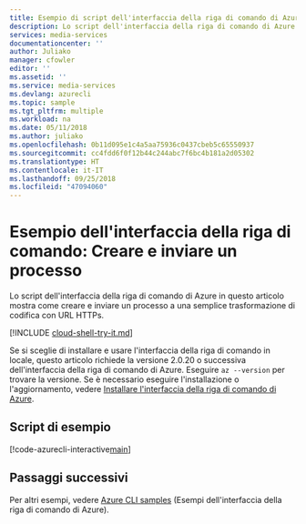 ```yaml
---
title: Esempio di script dell'interfaccia della riga di comando di Azure - Creare e inviare un processo | Microsoft Docs
description: Lo script dell'interfaccia della riga di comando di Azure in questo argomento mostra come inviare un processo a una semplice trasformazione di codifica con URL HTTPs.
services: media-services
documentationcenter: ''
author: Juliako
manager: cfowler
editor: ''
ms.assetid: ''
ms.service: media-services
ms.devlang: azurecli
ms.topic: sample
ms.tgt_pltfrm: multiple
ms.workload: na
ms.date: 05/11/2018
ms.author: juliako
ms.openlocfilehash: 0b11d095e1c4a5aa75936c0437cbeb5c65550937
ms.sourcegitcommit: cc4fdd6f0f12b44c244abc7f6bc4b181a2d05302
ms.translationtype: HT
ms.contentlocale: it-IT
ms.lasthandoff: 09/25/2018
ms.locfileid: "47094060"
---
```

# <a name="cli-example-create-and-submit-a-job"></a>Esempio dell'interfaccia della riga di comando: Creare e inviare un processo

Lo script dell'interfaccia della riga di comando di Azure in questo articolo mostra come creare e inviare un processo a una semplice trasformazione di codifica con URL HTTPs.

[!INCLUDE [cloud-shell-try-it.md](../../../../includes/cloud-shell-try-it.md)]

Se si sceglie di installare e usare l'interfaccia della riga di comando in locale, questo articolo richiede la versione 2.0.20 o successiva dell'interfaccia della riga di comando di Azure. Eseguire `az --version` per trovare la versione. Se è necessario eseguire l'installazione o l'aggiornamento, vedere [Installare l'interfaccia della riga di comando di Azure](/cli/azure/install-azure-cli). 

## <a name="example-script"></a>Script di esempio

[!code-azurecli-interactive[main](../../../../cli_scripts/media-services/create-jobs/Create-Jobs.sh "Create and submit jobs")]

## <a name="next-steps"></a>Passaggi successivi

Per altri esempi, vedere [Azure CLI samples](../cli-samples.md) (Esempi dell'interfaccia della riga di comando di Azure).
